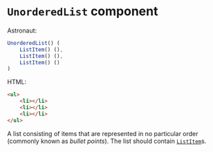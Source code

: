 # `UnorderedList` component
Astronaut:
```javascript
UnorderedList() (
    ListItem() (),
    ListItem() (),
    ListItem() ()
)
```

HTML:
```html
<ul>
    <li></li>
    <li></li>
    <li></li>
</ul>
```

A list consisting of items that are represented in no particular order (commonly known as _bullet points_). The list should contain [`ListItem`](listitem.md)s.